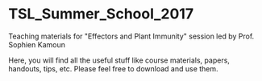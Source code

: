 # TSL_Summer_School_2017
Teaching materials for "Effectors and Plant Immunity" session led by Prof. Sophien Kamoun

Here, you will find all the useful stuff like course materials, papers, handouts, tips, etc.
Please feel free to download and use them.

